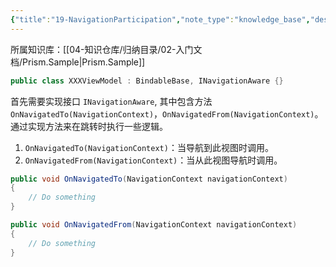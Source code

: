 ```yaml
---
{"title":"19-NavigationParticipation","note_type":"knowledge_base","description":"使 ViewModel 响应跳转事件","tags":["样例代码","Prism","WPF"],"create_time":"2024-07-29","update_time":"2025-02-19","dg-home":false,"dg-publish":true,"aliase":null,"root":"Prism.Sample","permalink":"/04-知识仓库/知识单元/02-入门文档/Prism.Sample/19-NavigationParticipation/","dgPassFrontmatter":true,"noteIcon":"","created":"2024-07-29","updated":"2025-02-19"}
---
```



所属知识库：[[04-知识仓库/归纳目录/02-入门文档/Prism.Sample\|Prism.Sample]]

```csharp
public class XXXViewModel : BindableBase, INavigationAware {}
```

首先需要实现接口 `INavigationAware`, 其中包含方法 `OnNavigatedTo(NavigationContext)`，`OnNavigatedFrom(NavigationContext)`。通过实现方法来在跳转时执行一些逻辑。

1. `OnNavigatedTo(NavigationContext)`：当导航到此视图时调用。
2. `OnNavigatedFrom(NavigationContext)`：当从此视图导航时调用。

```csharp
public void OnNavigatedTo(NavigationContext navigationContext)
{
    // Do something
}

public void OnNavigatedFrom(NavigationContext navigationContext)
{
    // Do something
}
```
